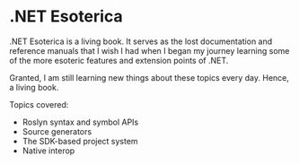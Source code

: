 # .NET Esoterica

.NET Esoterica is a living book. It serves as the lost documentation and reference manuals that I wish I had when I began my journey learning some of the more esoteric features and extension points of .NET.

Granted, I am still learning new things about these topics every day. Hence, a living book.

Topics covered:

- Roslyn syntax and symbol APIs
- Source generators
- The SDK-based project system
- Native interop
